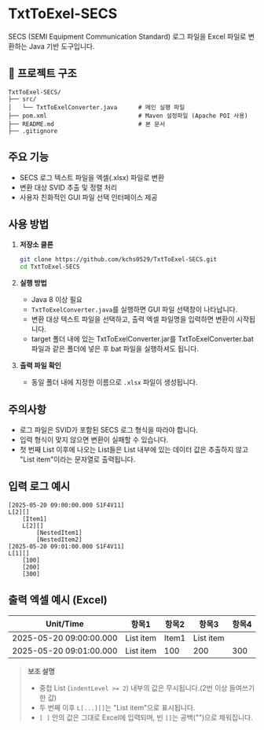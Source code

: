 # TxtToExel-SECS

SECS (SEMI Equipment Communication Standard) 로그 파일을 Excel 파일로 변환하는 Java 기반 도구입니다.

## 📁 프로젝트 구조

```
TxtToExel-SECS/
├── src/
│   └── TxtToExelConverter.java      # 메인 실행 파일
├── pom.xml                          # Maven 설정파일 (Apache POI 사용)
├── README.md                        # 본 문서
├── .gitignore
```

##  주요 기능

* SECS 로그 텍스트 파일을 엑셀(.xlsx) 파일로 변환
* 변환 대상 SVID 추출 및 정렬 처리
* 사용자 친화적인 GUI 파일 선택 인터페이스 제공

## 사용 방법

1. **저장소 클론**

   ```bash
   git clone https://github.com/kchs0529/TxtToExel-SECS.git
   cd TxtToExel-SECS
   ```

2. **실행 방법**

   * Java 8 이상 필요
   * `TxtToExelConverter.java`를 실행하면 GUI 파일 선택창이 나타납니다.
   * 변환 대상 텍스트 파일을 선택하고, 출력 엑셀 파일명을 입력하면 변환이 시작됩니다.
   * target 폴더 내에 있는 TxtToExelConverter.jar를 TxtToExelConverter.bat 파일과 같은 폴더에 넣은 후 bat 파일을 실행하셔도 됩니다.

3. **출력 파일 확인**

   * 동일 폴더 내에 지정한 이름으로 `.xlsx` 파일이 생성됩니다.

## 주의사항

* 로그 파일은 SVID가 포함된 SECS 로그 형식을 따라야 합니다.
* 입력 형식이 맞지 않으면 변환이 실패할 수 있습니다.
* 첫 번째 List 이후에 나오는 List들은 List 내부에 있는 데이터 값은 추출하지 않고 "List item"이라는 문자열로 출력됩니다.

## 입력 로그 예시

```
[2025-05-20 09:00:00.000 S1F4V11]
L[2][]
    [Item1]
    L[2][]
        [NestedItem1]
        [NestedItem2]
[2025-05-20 09:01:00.000 S1F4V11]
L[1][]
    [100]
    [200]
    [300]
```

## 출력 엑셀 예시 (Excel)

| Unit/Time               | 항목1       | 항목2   | 항목3       | 항목4 |
| ----------------------- | --------- | ----- | --------- | --- |
| 2025-05-20 09:00:00.000 | List item | Item1 | List item |     |
| 2025-05-20 09:01:00.000 | List item | 100   | 200       | 300 |

>  **보조 설명**
>
> * 중첩 List (`indentLevel >= 2`) 내부의 값은 무시됩니다.(2번 이상 들여쓰기 한 값)
> * 두 번째 이후 `L[...][]`는 "List item"으로 표시됩니다.
> * `[ ]` 안의 값은 그대로 Excel에 입력되며, 빈 `[]`는 공백("")으로 채워집니다.
